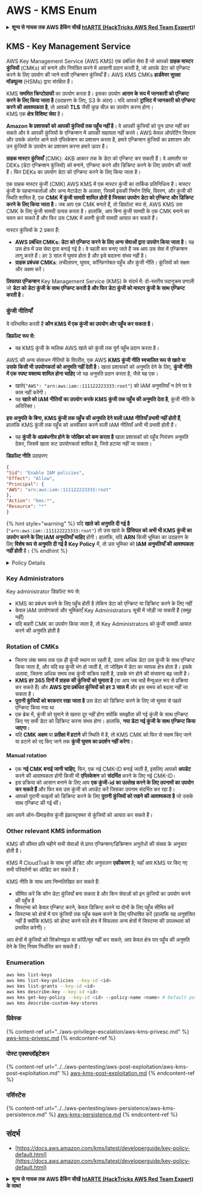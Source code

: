 # AWS - KMS Enum

<details>

<summary><strong>शून्य से नायक तक AWS हैकिंग सीखें</strong> <a href="https://training.hacktricks.xyz/courses/arte"><strong>htARTE (HackTricks AWS Red Team Expert)</strong></a><strong>!</strong></summary>

HackTricks का समर्थन करने के अन्य तरीके:

* यदि आप चाहते हैं कि आपकी **कंपनी का विज्ञापन HackTricks में दिखाई दे** या **HackTricks को PDF में डाउनलोड करें**, तो [**सब्सक्रिप्शन प्लान्स**](https://github.com/sponsors/carlospolop) देखें!
* [**आधिकारिक PEASS & HackTricks स्वैग प्राप्त करें**](https://peass.creator-spring.com)
* [**The PEASS Family**](https://opensea.io/collection/the-peass-family) की खोज करें, हमारे विशेष [**NFTs**](https://opensea.io/collection/the-peass-family) का संग्रह
* 💬 [**Discord समूह**](https://discord.gg/hRep4RUj7f) में **शामिल हों** या [**टेलीग्राम समूह**](https://t.me/peass) या **Twitter** पर मुझे 🐦 [**@carlospolopm**](https://twitter.com/carlospolopm) **का अनुसरण करें**.
* **HackTricks** और [**HackTricks Cloud**](https://github.com/carlospolop/hacktricks-cloud) github repos में PRs सबमिट करके अपनी हैकिंग तकनीकें साझा करें.

</details>

## KMS - Key Management Service

AWS Key Management Service (AWS KMS) एक प्रबंधित सेवा है जो आपको **ग्राहक मास्टर कुंजियों** (CMKs) को बनाने और नियंत्रित करने में आसानी प्रदान करती है, जो आपके डेटा को एन्क्रिप्ट करने के लिए उपयोग की जाने वाली एन्क्रिप्शन कुंजियाँ हैं। AWS KMS CMKs **हार्डवेयर सुरक्षा मॉड्यूल्स** (HSMs) द्वारा संरक्षित हैं।

KMS **सममित क्रिप्टोग्राफी** का उपयोग करता है। इसका उपयोग **आराम के रूप में जानकारी को एन्क्रिप्ट करने के लिए किया जाता है** (उदाहरण के लिए, S3 के अंदर)। यदि आपको **ट्रांजिट में जानकारी को एन्क्रिप्ट करने की आवश्यकता है**, तो आपको **TLS** जैसी कुछ चीज़ का उपयोग करना होगा।\
KMS एक **क्षेत्र विशिष्ट सेवा** है।

**Amazon के प्रशासकों को आपकी कुंजियों तक पहुँच नहीं है**। वे आपकी कुंजियों को पुनः प्राप्त नहीं कर सकते और वे आपकी कुंजियों के एन्क्रिप्शन में आपकी सहायता नहीं करते। AWS केवल ऑपरेटिंग सिस्टम और उसके अंतर्गत आने वाले एप्लिकेशन का प्रशासन करता है, हमारे एन्क्रिप्शन कुंजियों का प्रशासन और उन कुंजियों के उपयोग का प्रशासन करना हमारे ऊपर है।

**ग्राहक मास्टर कुंजियाँ** (CMK): 4KB आकार तक के डेटा को एन्क्रिप्ट कर सकती हैं। वे आमतौर पर DEKs (डेटा एन्क्रिप्शन कुंजियों) को बनाने, एन्क्रिप्ट करने और डिक्रिप्ट करने के लिए उपयोग की जाती हैं। फिर DEKs का उपयोग डेटा को एन्क्रिप्ट करने के लिए किया जाता है।

एक ग्राहक मास्टर कुंजी (CMK) AWS KMS में एक मास्टर कुंजी का तार्किक प्रतिनिधित्व है। मास्टर कुंजी के पहचानकर्ताओं और अन्य मेटाडेटा के अलावा, जिसमें इसकी निर्माण तिथि, विवरण, और कुंजी की स्थिति शामिल है, एक **CMK में कुंजी सामग्री शामिल होती है जिसका उपयोग डेटा को एन्क्रिप्ट और डिक्रिप्ट करने के लिए किया जाता है**। जब आप एक CMK बनाते हैं, तो डिफ़ॉल्ट रूप से, AWS KMS उस CMK के लिए कुंजी सामग्री उत्पन्न करता है। हालांकि, आप बिना कुंजी सामग्री के एक CMK बनाने का चयन कर सकते हैं और फिर उस CMK में अपनी कुंजी सामग्री आयात कर सकते हैं।

मास्टर कुंजियों के 2 प्रकार हैं:

* **AWS प्रबंधित CMKs: डेटा को एन्क्रिप्ट करने के लिए अन्य सेवाओं द्वारा उपयोग किया जाता है**। यह उस क्षेत्र में उस सेवा द्वारा बनाई गई है। वे पहली बार बनाए जाते हैं जब आप उस सेवा में एन्क्रिप्शन लागू करते हैं। हर 3 साल में घुमाव होता है और इसे बदलना संभव नहीं है।
* **ग्राहक प्रबंधक CMKs**: लचीलापन, घुमाव, कॉन्फ़िगरेबल पहुँच और कुंजी नीति। कुंजियों को सक्षम और अक्षम करें।

**लिफाफा एन्क्रिप्शन** Key Management Service (KMS) के संदर्भ में: दो-स्तरीय पदानुक्रम प्रणाली जो **डेटा को डेटा कुंजी के साथ एन्क्रिप्ट करती है और फिर डेटा कुंजी को मास्टर कुंजी के साथ एन्क्रिप्ट करती है**।

### कुंजी नीतियाँ

ये परिभाषित करती हैं **कौन KMS में एक कुंजी का उपयोग और पहुँच कर सकता है**।

**डिफ़ॉल्ट रूप से:**

*   यह KMS कुंजी के मालिक AWS खाते को कुंजी तक पूर्ण पहुँच प्रदान करता है।

AWS की अन्य संसाधन नीतियों के विपरीत, एक AWS **KMS कुंजी नीति स्वचालित रूप से खाते या उसके किसी भी उपयोगकर्ता को अनुमति नहीं देती है**। खाता प्रशासकों को अनुमति देने के लिए, **कुंजी नीति में एक स्पष्ट वक्तव्य शामिल होना चाहिए** जो यह अनुमति प्रदान करता है, जैसे यह एक।

* खाते(`"AWS": "arn:aws:iam::111122223333:root"`) को IAM अनुमतियाँ न देने पर वे काम नहीं करेंगी।
*   यह **खाते को IAM नीतियों का उपयोग करके KMS कुंजी तक पहुँच की अनुमति देता है**, कुंजी नीति के अतिरिक्त।

**इस अनुमति के बिना, KMS कुंजी तक पहुँच की अनुमति देने वाली IAM नीतियाँ प्रभावी नहीं होती हैं**, हालांकि KMS कुंजी तक पहुँच को अस्वीकार करने वाली IAM नीतियाँ अभी भी प्रभावी होती हैं।
* यह **कुंजी के अप्रबंधनीय होने के जोखिम को कम करता है** खाता प्रशासकों को पहुँच नियंत्रण अनुमति देकर, जिसमें खाता रूट उपयोगकर्ता शामिल है, जिसे हटाया नहीं जा सकता।

**डिफ़ॉल्ट नीति** उदाहरण:
```json
{
"Sid": "Enable IAM policies",
"Effect": "Allow",
"Principal": {
"AWS": "arn:aws:iam::111122223333:root"
},
"Action": "kms:*",
"Resource": "*"
}
```
{% hint style="warning" %}
यदि **खाते को अनुमति दी गई है** (`"arn:aws:iam::111122223333:root"`) तो उस खाते के **प्रिंसिपल को अभी भी KMS कुंजी का उपयोग करने के लिए IAM अनुमतियाँ चाहिए** होंगी। हालांकि, यदि **ARN** किसी भूमिका का उदाहरण के लिए **विशेष रूप से अनुमति दी गई है** **Key Policy** में, तो उस भूमिका को **IAM अनुमतियाँ की आवश्यकता नहीं होती** है।
{% endhint %}

<details>

<summary>Policy Details</summary>

नीति की विशेषताएं:

* JSON आधारित दस्तावेज़
* Resource --> प्रभावित संसाधन ( "\*" हो सकते हैं)
* Action --> kms:Encrypt, kms:Decrypt, kms:CreateGrant ... (अनुमतियाँ)
* Effect --> Allow/Deny
* Principal --> arn प्रभावित
* Conditions (वैकल्पिक) --> अनुमतियाँ देने की शर्त

Grants:

* आपकी अनुमतियों को अपने AWS खाते के भीतर एक अन्य AWS प्रिंसिपल को सौंपने की अनुमति देता है। आपको उन्हें AWS KMS APIs का उपयोग करके बनाना होगा। CMK पहचानकर्ता, अनुदान प्राप्तकर्ता प्रिंसिपल और आवश्यक संचालन स्तर (Decrypt, Encrypt, GenerateDataKey...) को इंगित किया जा सकता है।
* अनुदान बनाने के बाद एक GrantToken और एक GratID जारी किए जाते हैं

**Access**:

* **key policy** के माध्यम से -- यदि यह मौजूद है, तो यह IAM नीति पर **प्राथमिकता** लेता है
* **IAM policy** के माध्यम से
* **grants** के माध्यम से

</details>

### Key Administrators

Key administrator डिफ़ॉल्ट रूप से:

* KMS का प्रबंधन करने के लिए पहुँच होती है लेकिन डेटा को एन्क्रिप्ट या डिक्रिप्ट करने के लिए नहीं
* केवल IAM उपयोगकर्ता और भूमिकाएँ Key Administrators सूची में जोड़ी जा सकती हैं (समूह नहीं)
* यदि बाहरी CMK का उपयोग किया जाता है, तो Key Administrators को कुंजी सामग्री आयात करने की अनुमति होती है

### Rotation of CMKs

* जितना लंबा समय तक एक ही कुंजी स्थान पर रहती है, उतना अधिक डेटा उस कुंजी के साथ एन्क्रिप्ट किया जाता है, और यदि वह कुंजी भंग हो जाती है, तो जोखिम में डेटा का व्यापक क्षेत्र होता है। इसके अलावा, जितना अधिक समय तक कुंजी सक्रिय रहती है, उसके भंग होने की संभावना बढ़ जाती है।
* **KMS हर 365 दिनों में ग्राहक की कुंजियों को घुमाता है** (या आप जब चाहें मैन्युअल रूप से प्रक्रिया कर सकते हैं) और **AWS द्वारा प्रबंधित कुंजियों को हर 3 साल में** और इस समय को बदला नहीं जा सकता है।
* **पुरानी कुंजियों को बरकरार रखा जाता है** उस डेटा को डिक्रिप्ट करने के लिए जो घुमाव से पहले एन्क्रिप्ट किया गया था
* एक ब्रेक में, कुंजी को घुमाने से खतरा दूर नहीं होगा क्योंकि समझौता की गई कुंजी के साथ एन्क्रिप्ट किए गए सभी डेटा को डिक्रिप्ट करना संभव होगा। हालांकि, **नया डेटा नई कुंजी के साथ एन्क्रिप्ट किया जाएगा**।
* यदि **CMK** **अक्षम** या **प्रतीक्षा में हटाने** की स्थिति में है, तो KMS CMK को फिर से सक्षम किए जाने या हटाने को रद्द किए जाने तक **कुंजी घुमाव का प्रदर्शन नहीं करेगा**।

#### Manual rotation

* एक **नई CMK बनाई जानी चाहिए**, फिर, एक नई CMK-ID बनाई जाती है, इसलिए आपको **अपडेट** करने की आवश्यकता होगी किसी भी **एप्लिकेशन** को **संदर्भित** करने के लिए नई CMK-ID।
* इस प्रक्रिया को आसान बनाने के लिए आप **एक कुंजी-id का उल्लेख करने के लिए उपनामों का उपयोग कर सकते हैं** और फिर बस उस कुंजी को अपडेट करें जिसका उपनाम संदर्भित कर रहा है।
* आपको पुरानी फाइलों को डिक्रिप्ट करने के लिए **पुरानी कुंजियों को रखने की आवश्यकता है** जो उसके साथ एन्क्रिप्ट की गई थीं।

आप अपने ऑन-प्रिमाइसेस कुंजी इंफ्रास्ट्रक्चर से कुंजियों को आयात कर सकते हैं।

### Other relevant KMS information

KMS की कीमत प्रति महीने सभी सेवाओं से प्राप्त एन्क्रिप्शन/डिक्रिप्शन अनुरोधों की संख्या के अनुसार होती है।

KMS में CloudTrail के साथ पूर्ण ऑडिट और अनुपालन **एकीकरण** है; यहाँ आप KMS पर किए गए सभी परिवर्तनों का ऑडिट कर सकते हैं।

KMS नीति के साथ आप निम्नलिखित कर सकते हैं:

* सीमित करें कि कौन डेटा कुंजियाँ बना सकता है और किन सेवाओं को इन कुंजियों का उपयोग करने की पहुँच है
* सिस्टम्स को केवल एन्क्रिप्ट करने, केवल डिक्रिप्ट करने या दोनों के लिए पहुँच सीमित करें
* सिस्टम्स को क्षेत्रों में पार कुंजियों तक पहुँच सक्षम करने के लिए परिभाषित करें (हालांकि यह अनुशंसित नहीं है क्योंकि KMS को होस्ट करने वाले क्षेत्र में विफलता अन्य क्षेत्रों में सिस्टम्स की उपलब्धता को प्रभावित करेगी)।

आप क्षेत्रों में कुंजियों को सिंक्रोनाइज़ या कॉपी/मूव नहीं कर सकते; आप केवल क्षेत्र पार पहुँच की अनुमति देने के लिए नियम निर्धारित कर सकते हैं।

### Enumeration
```bash
aws kms list-keys
aws kms list-key-policies --key-id <id>
aws kms list-grants --key-id <id>
aws kms describe-key --key-id <id>
aws kms get-key-policy --key-id <id> --policy-name <name> # Default policy name is "default"
aws kms describe-custom-key-stores
```
### प्रिवेस्क

{% content-ref url="../aws-privilege-escalation/aws-kms-privesc.md" %}
[aws-kms-privesc.md](../aws-privilege-escalation/aws-kms-privesc.md)
{% endcontent-ref %}

### पोस्ट एक्सप्लॉइटेशन

{% content-ref url="../../aws-pentesting/aws-post-exploitation/aws-kms-post-exploitation.md" %}
[aws-kms-post-exploitation.md](../../aws-pentesting/aws-post-exploitation/aws-kms-post-exploitation.md)
{% endcontent-ref %}

### पर्सिस्टेंस

{% content-ref url="../../aws-pentesting/aws-persistence/aws-kms-persistence.md" %}
[aws-kms-persistence.md](../../aws-pentesting/aws-persistence/aws-kms-persistence.md)
{% endcontent-ref %}

## संदर्भ

* [https://docs.aws.amazon.com/kms/latest/developerguide/key-policy-default.html](https://docs.aws.amazon.com/kms/latest/developerguide/key-policy-default.html)

<details>

<summary><strong>शून्य से नायक तक AWS हैकिंग सीखें</strong> <a href="https://training.hacktricks.xyz/courses/arte"><strong>htARTE (HackTricks AWS Red Team Expert)</strong></a><strong> के साथ!</strong></summary>

HackTricks का समर्थन करने के अन्य तरीके:

* यदि आप चाहते हैं कि आपकी **कंपनी का विज्ञापन HackTricks में दिखाई दे** या **HackTricks को PDF में डाउनलोड करें**, तो [**सब्सक्रिप्शन प्लान्स**](https://github.com/sponsors/carlospolop) देखें!
* [**आधिकारिक PEASS & HackTricks स्वैग**](https://peass.creator-spring.com) प्राप्त करें
* [**The PEASS Family**](https://opensea.io/collection/the-peass-family) की खोज करें, हमारा विशेष [**NFTs**](https://opensea.io/collection/the-peass-family) संग्रह
* 💬 [**Discord समूह**](https://discord.gg/hRep4RUj7f) में **शामिल हों** या [**telegram समूह**](https://t.me/peass) में शामिल हों या **Twitter** पर मुझे 🐦 [**@carlospolopm**](https://twitter.com/carlospolopm) **का अनुसरण करें.**
* **HackTricks** के [**github repos**](https://github.com/carlospolop/hacktricks) और [**HackTricks Cloud**](https://github.com/carlospolop/hacktricks-cloud) में PRs सबमिट करके अपनी हैकिंग ट्रिक्स साझा करें।

</details>
